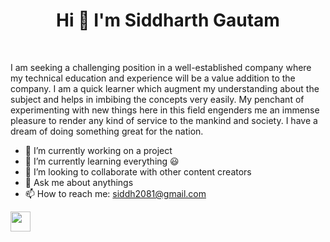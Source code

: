 <h1 align ="center">Hi 👋 I'm Siddharth Gautam</h1>
<br>

I am seeking a challenging position in a well-established company where my technical education and experience will be a value addition to the company. I am a quick learner which augment my understanding about the subject and helps in imbibing the concepts very easily. My penchant of experimenting with new things here in this field engenders me an immense pleasure to render any kind of service to the mankind and society. I have a dream of doing something great for the nation.

<!--
**siddh2/siddh2** is a ✨ _special_ ✨ repository because its `README.md` (this file) appears on your GitHub profile.

Here are some ideas to get you started:
-->

- 🔭 I’m currently working on a project
- 🌱 I’m currently learning everything :smiley:
- 👯 I’m looking to collaborate with other content creators
- 💬 Ask me about anythings
- 📫 How to reach me: siddh2081@gmail.com

<img height="32" width ="32" src="https://cdn.jsdelivr.net/npm/simple-icons/instagram.svg"/>


